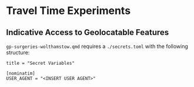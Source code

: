 # Travel Time Experiments

## Indicative Access to Geolocatable Features

`gp-surgeries-wolthamstow.qmd` requires a `./secrets.toml` with the following
structure:

```
title = "Secret Variables"

[nominatim]
USER_AGENT = "<INSERT USER AGENT>"
```
